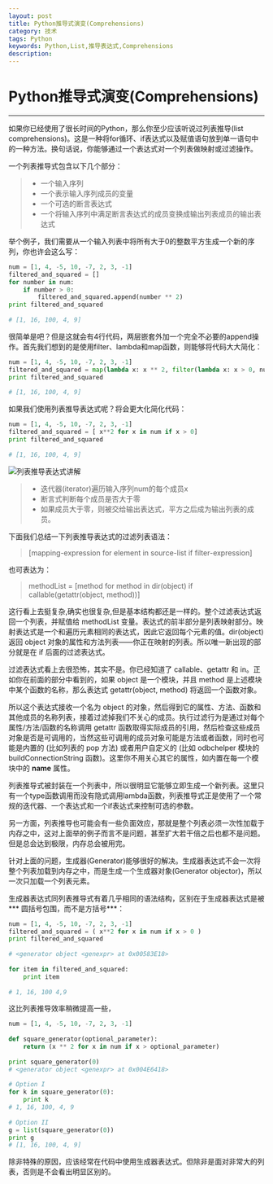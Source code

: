 ```yaml
---
layout: post
title: Python推导式演变(Comprehensions)
category: 技术
tags: Python
keywords: Python,List,推导表达式,Comprehensions
description: 
---
```


# Python推导式演变(Comprehensions)

----------

如果你已经使用了很长时间的Python，那么你至少应该听说过列表推导(list comprehensions)。这是一种将for循环、if表达式以及赋值语句放到单一语句中的一种方法。换句话说，你能够通过一个表达式对一个列表做映射或过滤操作。

一个列表推导式包含以下几个部分：
> * 一个输入序列
> * 一个表示输入序列成员的变量
> * 一个可选的断言表达式
> * 一个将输入序列中满足断言表达式的成员变换成输出列表成员的输出表达式

举个例子，我们需要从一个输入列表中将所有大于0的整数平方生成一个新的序列，你也许会这么写：

```python
num = [1, 4, -5, 10, -7, 2, 3, -1]
filtered_and_squared = []
for number in num:
    if number > 0:
        filtered_and_squared.append(number ** 2)
print filtered_and_squared
 
# [1, 16, 100, 4, 9]
```
很简单是吧？但是这就会有4行代码，两层嵌套外加一个完全不必要的append操作。首先我们想到的是使用filter、lambda和map函数，则能够将代码大大简化：
```python
num = [1, 4, -5, 10, -7, 2, 3, -1]
filtered_and_squared = map(lambda x: x ** 2, filter(lambda x: x > 0, num))
print filtered_and_squared
 
# [1, 16, 100, 4, 9]
```
如果我们使用列表推导表达式呢？将会更大化简化代码：
```python
num = [1, 4, -5, 10, -7, 2, 3, -1]
filtered_and_squared = [ x**2 for x in num if x > 0]
print filtered_and_squared
 
# [1, 16, 100, 4, 9]
```
![列表推导表达式讲解][1]
> * 迭代器(iterator)遍历输入序列num的每个成员x
> * 断言式判断每个成员是否大于零
> * 如果成员大于零，则被交给输出表达式，平方之后成为输出列表的成员。


下面我们总结一下列表推导表达式的过滤列表语法：
> [mapping-expression for element in source-list if filter-expression]

也可表达为：

> methodList = [method for method in dir(object) if callable(getattr(object, method))]

这行看上去挺复杂,确实也很复杂,但是基本结构都还是一样的。整个过滤表达式返回一个列表，并赋值给 methodList 变量。表达式的前半部分是列表映射部分。映射表达式是一个和遍历元素相同的表达式，因此它返回每个元素的值。dir(object) 返回 object 对象的属性和方法列表――你正在映射的列表。所以唯一新出现的部分就是在 if 后面的过滤表达式。

过滤表达式看上去很恐怖，其实不是。你已经知道了 callable、getattr 和 in。正如你在前面的部分中看到的，如果 object 是一个模块，并且 method 是上述模块中某个函数的名称，那么表达式 getattr(object, method) 将返回一个函数对象。

所以这个表达式接收一个名为 object 的对象，然后得到它的属性、方法、函数和其他成员的名称列表，接着过滤掉我们不关心的成员。执行过滤行为是通过对每个属性/方法/函数的名称调用 getattr 函数取得实际成员的引用，然后检查这些成员对象是否是可调用的，当然这些可调用的成员对象可能是方法或者函数，同时也可能是内置的 (比如列表的 pop 方法) 或者用户自定义的 (比如 odbchelper 模块的 buildConnectionString 函数)。这里你不用关心其它的属性，如内置在每一个模块中的 __name__ 属性。

列表推导式被封装在一个列表中，所以很明显它能够立即生成一个新列表。这里只有一个type函数调用而没有隐式调用lambda函数，列表推导式正是使用了一个常规的迭代器、一个表达式和一个if表达式来控制可选的参数。

另一方面，列表推导也可能会有一些负面效应，那就是整个列表必须一次性加载于内存之中，这对上面举的例子而言不是问题，甚至扩大若干倍之后也都不是问题。但是总会达到极限，内存总会被用完。

针对上面的问题，生成器(Generator)能够很好的解决。生成器表达式不会一次将整个列表加载到内存之中，而是生成一个生成器对象(Generator objector)，所以一次只加载一个列表元素。

生成器表达式同列表推导式有着几乎相同的语法结构，区别在于生成器表达式是被*** 圆括号包围，而不是方括号***：
```python
num = [1, 4, -5, 10, -7, 2, 3, -1]
filtered_and_squared = ( x**2 for x in num if x > 0 )
print filtered_and_squared
 
# <generator object <genexpr> at 0x00583E18>
 
for item in filtered_and_squared:
    print item
 
# 1, 16, 100 4,9
```
这比列表推导效率稍微提高一些，
```python
num = [1, 4, -5, 10, -7, 2, 3, -1]
 
def square_generator(optional_parameter):
    return (x ** 2 for x in num if x > optional_parameter)
 
print square_generator(0)
# <generator object <genexpr> at 0x004E6418>
 
# Option I
for k in square_generator(0):
    print k
# 1, 16, 100, 4, 9
 
# Option II
g = list(square_generator(0))
print g
# [1, 16, 100, 4, 9]
```
除非特殊的原因，应该经常在代码中使用生成器表达式。但除非是面对非常大的列表，否则是不会看出明显区别的。



  [1]: http://jbcdn2.b0.upaiyun.com/2014/02/8db6c2a8d716d7788d0e526c921cc504.jpg